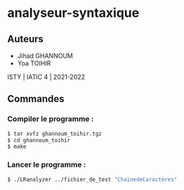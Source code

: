 # analyseur-syntaxique

## Auteurs
* Jihad GHANNOUM
* Yoa TOIHIR

ISTY | IATIC 4 | 2021-2022

## Commandes

### Compiler le programme :

```sh
$ tar xvfz ghannoum_toihir.tgz
$ cd ghannoum_toihir
$ make
```

### Lancer le programme :

```sh
$ ./LRanalyzer ../fichier_de_test "ChainedeCaractères"
```

